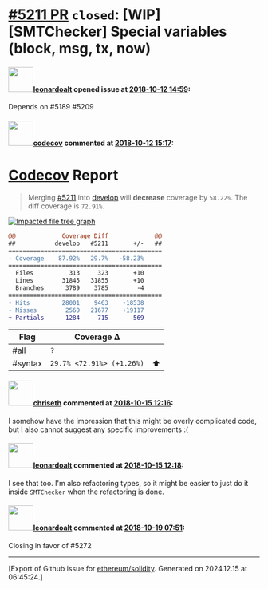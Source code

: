 # [\#5211 PR](https://github.com/ethereum/solidity/pull/5211) `closed`: [WIP] [SMTChecker] Special variables (block, msg, tx, now)

#### <img src="https://avatars.githubusercontent.com/u/504195?u=ce2facd14af9fd474ebff49f0d44891f56f7500f&v=4" width="50">[leonardoalt](https://github.com/leonardoalt) opened issue at [2018-10-12 14:59](https://github.com/ethereum/solidity/pull/5211):

Depends on #5189 #5209 



#### <img src="https://avatars.githubusercontent.com/in/254?v=4" width="50">[codecov](https://github.com/apps/codecov) commented at [2018-10-12 15:17](https://github.com/ethereum/solidity/pull/5211#issuecomment-429361621):

# [Codecov](https://codecov.io/gh/ethereum/solidity/pull/5211?src=pr&el=h1) Report
> Merging [#5211](https://codecov.io/gh/ethereum/solidity/pull/5211?src=pr&el=desc) into [develop](https://codecov.io/gh/ethereum/solidity/commit/94526b2d92e469fc8679be1f5a2b56c4c1ed25be?src=pr&el=desc) will **decrease** coverage by `58.22%`.
> The diff coverage is `72.91%`.

[![Impacted file tree graph](https://codecov.io/gh/ethereum/solidity/pull/5211/graphs/tree.svg?width=650&token=87PGzVEwU0&height=150&src=pr)](https://codecov.io/gh/ethereum/solidity/pull/5211?src=pr&el=tree)

```diff
@@             Coverage Diff             @@
##           develop   #5211       +/-   ##
===========================================
- Coverage    87.92%   29.7%   -58.23%     
===========================================
  Files          313     323       +10     
  Lines        31845   31855       +10     
  Branches      3789    3785        -4     
===========================================
- Hits         28001    9463    -18538     
- Misses        2560   21677    +19117     
+ Partials      1284     715      -569
```

| Flag | Coverage Δ | |
|---|---|---|
| #all | `?` | |
| #syntax | `29.7% <72.91%> (+1.26%)` | :arrow_up: |

#### <img src="https://avatars.githubusercontent.com/u/9073706?v=4" width="50">[chriseth](https://github.com/chriseth) commented at [2018-10-15 12:16](https://github.com/ethereum/solidity/pull/5211#issuecomment-429829873):

I somehow have the impression that this might be overly complicated code, but I also cannot suggest any specific improvements :(

#### <img src="https://avatars.githubusercontent.com/u/504195?u=ce2facd14af9fd474ebff49f0d44891f56f7500f&v=4" width="50">[leonardoalt](https://github.com/leonardoalt) commented at [2018-10-15 12:18](https://github.com/ethereum/solidity/pull/5211#issuecomment-429830548):

I see that too. I'm also refactoring types, so it might be easier to just do it inside `SMTChecker` when the refactoring is done.

#### <img src="https://avatars.githubusercontent.com/u/504195?u=ce2facd14af9fd474ebff49f0d44891f56f7500f&v=4" width="50">[leonardoalt](https://github.com/leonardoalt) commented at [2018-10-19 07:51](https://github.com/ethereum/solidity/pull/5211#issuecomment-431276595):

Closing in favor of #5272


-------------------------------------------------------------------------------



[Export of Github issue for [ethereum/solidity](https://github.com/ethereum/solidity). Generated on 2024.12.15 at 06:45:24.]
